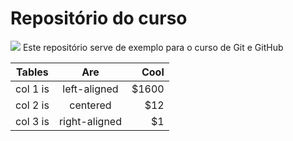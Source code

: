 # Repositório do curso

![](github-logo.jpg=250X)
Este repositório serve de exemplo para o curso de Git e GitHub

| Tables   |      Are      |  Cool |
|----------|:-------------:|------:|
| col 1 is |  left-aligned | $1600 |
| col 2 is |    centered   |   $12 |
| col 3 is | right-aligned |    $1 |
